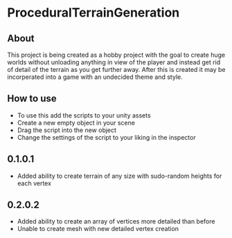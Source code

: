 # ProceduralTerrainGeneration

## About
This project is being created as a hobby project with the goal to create huge worlds without unloading anything in view of the player and instead get rid of detail of the terrain as you get further away. After this is created it may be incorperated into a game with an undecided theme and style.

## How to use
- To use this add the scripts to your unity assets
- Create a new empty object in your scene
- Drag the script into the new object
- Change the settings of the script to your liking in the inspector

## 0.1.0.1
- Added ability to create terrain of any size with sudo-random heights for each vertex

## 0.2.0.2
- Added ability to create an array of vertices more detailed than before
- Unable to create mesh with new detailed vertex creation
